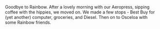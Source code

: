 Goodbye to Rainbow.  After a lovely morning with our Aeropress, sipping coffee with the hippies, we moved on.  We made a few stops - Best Buy for (yet another) computer, groceries, and Diesel.  Then on to Osceloa with some Rainbow friends.